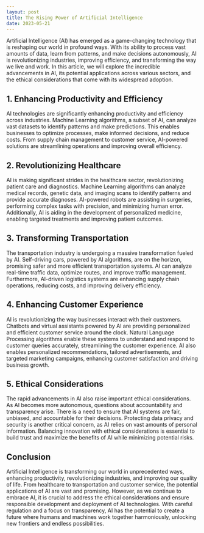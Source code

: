 ```yaml
---
layout: post
title: The Rising Power of Artificial Intelligence
date: 2023-05-21
---
```


Artificial Intelligence (AI) has emerged as a game-changing technology that is reshaping our world in profound ways. With its ability to process vast amounts of data, learn from patterns, and make decisions autonomously, AI is revolutionizing industries, improving efficiency, and transforming the way we live and work. In this article, we will explore the incredible advancements in AI, its potential applications across various sectors, and the ethical considerations that come with its widespread adoption.

## 1. Enhancing Productivity and Efficiency

AI technologies are significantly enhancing productivity and efficiency across industries. Machine Learning algorithms, a subset of AI, can analyze vast datasets to identify patterns and make predictions. This enables businesses to optimize processes, make informed decisions, and reduce costs. From supply chain management to customer service, AI-powered solutions are streamlining operations and improving overall efficiency.

## 2. Revolutionizing Healthcare

AI is making significant strides in the healthcare sector, revolutionizing patient care and diagnostics. Machine Learning algorithms can analyze medical records, genetic data, and imaging scans to identify patterns and provide accurate diagnoses. AI-powered robots are assisting in surgeries, performing complex tasks with precision, and minimizing human error. Additionally, AI is aiding in the development of personalized medicine, enabling targeted treatments and improving patient outcomes.

## 3. Transforming Transportation

The transportation industry is undergoing a massive transformation fueled by AI. Self-driving cars, powered by AI algorithms, are on the horizon, promising safer and more efficient transportation systems. AI can analyze real-time traffic data, optimize routes, and improve traffic management. Furthermore, AI-driven logistics systems are enhancing supply chain operations, reducing costs, and improving delivery efficiency.

## 4. Enhancing Customer Experience

AI is revolutionizing the way businesses interact with their customers. Chatbots and virtual assistants powered by AI are providing personalized and efficient customer service around the clock. Natural Language Processing algorithms enable these systems to understand and respond to customer queries accurately, streamlining the customer experience. AI also enables personalized recommendations, tailored advertisements, and targeted marketing campaigns, enhancing customer satisfaction and driving business growth.

## 5. Ethical Considerations

The rapid advancements in AI also raise important ethical considerations. As AI becomes more autonomous, questions about accountability and transparency arise. There is a need to ensure that AI systems are fair, unbiased, and accountable for their decisions. Protecting data privacy and security is another critical concern, as AI relies on vast amounts of personal information. Balancing innovation with ethical considerations is essential to build trust and maximize the benefits of AI while minimizing potential risks.

## Conclusion

Artificial Intelligence is transforming our world in unprecedented ways, enhancing productivity, revolutionizing industries, and improving our quality of life. From healthcare to transportation and customer service, the potential applications of AI are vast and promising. However, as we continue to embrace AI, it is crucial to address the ethical considerations and ensure responsible development and deployment of AI technologies. With careful regulation and a focus on transparency, AI has the potential to create a future where humans and machines work together harmoniously, unlocking new frontiers and endless possibilities.
